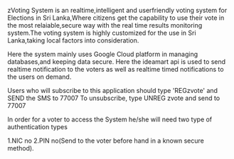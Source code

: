 zVoting System is an realtime,intelligent and userfriendly voting system for Elections in Sri Lanka,Where citizens get the capability to use their vote in the most relaiable,secure way with the real time results monitoring system.The voting system is highly customized for the use in Sri Lanka,taking local factors into consideration.

Here the system mainly uses Google Cloud platform in managing databases,and keeping data secure.
Here the ideamart api is used to send realtime notification to the voters as well as realtime timed notifications to the users on demand.

Users who will subscribe to this application should type 'REG<space>zvote' and SEND the SMS to 77007
To unsubscribe, type UNREG zvote and send to 77007

In order for a voter to access the System he/she will need two type of authentication types

1.NIC no
2.PIN no(Send to the voter before hand in a known secure method).
